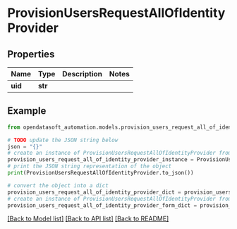 # ProvisionUsersRequestAllOfIdentityProvider


## Properties

Name | Type | Description | Notes
------------ | ------------- | ------------- | -------------
**uid** | **str** |  | 

## Example

```python
from opendatasoft_automation.models.provision_users_request_all_of_identity_provider import ProvisionUsersRequestAllOfIdentityProvider

# TODO update the JSON string below
json = "{}"
# create an instance of ProvisionUsersRequestAllOfIdentityProvider from a JSON string
provision_users_request_all_of_identity_provider_instance = ProvisionUsersRequestAllOfIdentityProvider.from_json(json)
# print the JSON string representation of the object
print(ProvisionUsersRequestAllOfIdentityProvider.to_json())

# convert the object into a dict
provision_users_request_all_of_identity_provider_dict = provision_users_request_all_of_identity_provider_instance.to_dict()
# create an instance of ProvisionUsersRequestAllOfIdentityProvider from a dict
provision_users_request_all_of_identity_provider_form_dict = provision_users_request_all_of_identity_provider.from_dict(provision_users_request_all_of_identity_provider_dict)
```
[[Back to Model list]](../README.md#documentation-for-models) [[Back to API list]](../README.md#documentation-for-api-endpoints) [[Back to README]](../README.md)


